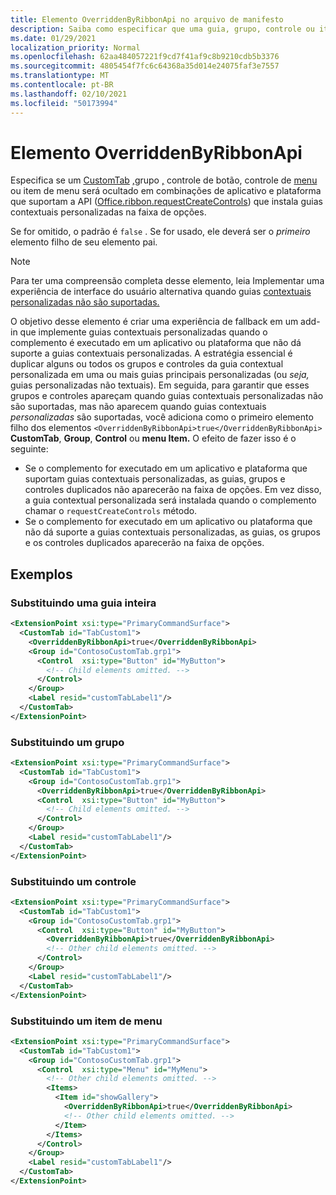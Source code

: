 ```yaml
---
title: Elemento OverriddenByRibbonApi no arquivo de manifesto
description: Saiba como especificar que uma guia, grupo, controle ou item de menu personalizado não deve aparecer quando também faz parte de uma guia contextual personalizada.
ms.date: 01/29/2021
localization_priority: Normal
ms.openlocfilehash: 62aa484057221f9cd7f41af9c8b9210cdb5b3376
ms.sourcegitcommit: 4805454f7fc6c64368a35d014e24075faf3e7557
ms.translationtype: MT
ms.contentlocale: pt-BR
ms.lasthandoff: 02/10/2021
ms.locfileid: "50173994"
---
```

# <a name="overriddenbyribbonapi-element"></a>Elemento OverriddenByRibbonApi

Especifica se um [CustomTab](customtab.md) [,](group.md)grupo [,](control.md#button-control) controle de botão, controle de [menu](control.md#menu-dropdown-button-controls) ou item de menu será ocultado em combinações de aplicativo e plataforma que suportam a API ([Office.ribbon.requestCreateControls](/javascript/api/office/office.ribbon?view=common-js&preserve-view=true#requestCreateControls-tabDefinition-)) que instala guias contextuais personalizadas na faixa de opções.

Se for omitido, o padrão é `false` . Se for usado, ele deverá ser o *primeiro* elemento filho de seu elemento pai.

> [!NOTE]
> Para ter uma compreensão completa desse elemento, leia Implementar uma experiência de interface do usuário alternativa quando guias [contextuais personalizadas não são suportadas.](../../design/contextual-tabs.md#implement-an-alternate-ui-experience-when-custom-contextual-tabs-are-not-supported)

O objetivo desse elemento é criar uma experiência de fallback em um add-in que implemente guias contextuais personalizadas quando o complemento é executado em um aplicativo ou plataforma que não dá suporte a guias contextuais personalizadas. A estratégia essencial é duplicar alguns ou todos os grupos e controles da guia contextual personalizada em uma ou mais guias principais personalizadas (ou *seja,* guias personalizadas não textuais). Em seguida, para garantir que esses grupos e  controles apareçam quando guias contextuais personalizadas não são suportadas, mas não aparecem quando guias contextuais *personalizadas* são suportadas, você adiciona como o primeiro elemento filho dos elementos `<OverriddenByRibbonApi>true</OverriddenByRibbonApi>` **CustomTab**, **Group**, **Control** ou **menu Item.** O efeito de fazer isso é o seguinte:

- Se o complemento for executado em um aplicativo e plataforma que suportam guias contextuais personalizadas, as guias, grupos e controles duplicados não aparecerão na faixa de opções. Em vez disso, a guia contextual personalizada será instalada quando o complemento chamar o `requestCreateControls` método.
- Se o complemento for executado em  um aplicativo ou plataforma que não dá suporte a guias contextuais personalizadas, as guias, os grupos e os controles duplicados aparecerão na faixa de opções.

## <a name="examples"></a>Exemplos

### <a name="overriding-an-entire-tab"></a>Substituindo uma guia inteira

```xml
<ExtensionPoint xsi:type="PrimaryCommandSurface">
  <CustomTab id="TabCustom1">
    <OverriddenByRibbonApi>true</OverriddenByRibbonApi>
    <Group id="ContosoCustomTab.grp1">
      <Control  xsi:type="Button" id="MyButton">
        <!-- Child elements omitted. -->
      </Control>
    </Group>
    <Label resid="customTabLabel1"/>
  </CustomTab>
</ExtensionPoint>
```

### <a name="overriding-a-group"></a>Substituindo um grupo

```xml
<ExtensionPoint xsi:type="PrimaryCommandSurface">
  <CustomTab id="TabCustom1">
    <Group id="ContosoCustomTab.grp1">
      <OverriddenByRibbonApi>true</OverriddenByRibbonApi>
      <Control  xsi:type="Button" id="MyButton">
        <!-- Child elements omitted. -->
      </Control>
    </Group>
    <Label resid="customTabLabel1"/>
  </CustomTab>
</ExtensionPoint>
```

### <a name="overriding-a-control"></a>Substituindo um controle

```xml
<ExtensionPoint xsi:type="PrimaryCommandSurface">
  <CustomTab id="TabCustom1">
    <Group id="ContosoCustomTab.grp1">
      <Control  xsi:type="Button" id="MyButton">
        <OverriddenByRibbonApi>true</OverriddenByRibbonApi>
        <!-- Other child elements omitted. -->
      </Control>
    </Group>
    <Label resid="customTabLabel1"/>
  </CustomTab>
</ExtensionPoint>
```

### <a name="overriding-a-menu-item"></a>Substituindo um item de menu


```xml
<ExtensionPoint xsi:type="PrimaryCommandSurface">
  <CustomTab id="TabCustom1">
    <Group id="ContosoCustomTab.grp1">
      <Control  xsi:type="Menu" id="MyMenu">
        <!-- Other child elements omitted. -->
        <Items>
          <Item id="showGallery">
            <OverriddenByRibbonApi>true</OverriddenByRibbonApi>
            <!-- Other child elements omitted. -->
          </Item>
        </Items>
      </Control>
    </Group>
    <Label resid="customTabLabel1"/>
  </CustomTab>
</ExtensionPoint>
```
